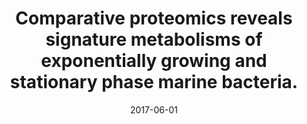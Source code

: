 ---
link: https://dx.doi.org/10.1111/1462-2920.13725
journal: Environmental microbiology
title: Comparative proteomics reveals signature metabolisms of exponentially growing and stationary phase marine bacteria.
date: 2017-06-01
authors: Muthusamy, S, Lundin, D, Mamede Branca, RM, Baltar, F, González, JM, Lehtiö, J, Pinhassi, J
---